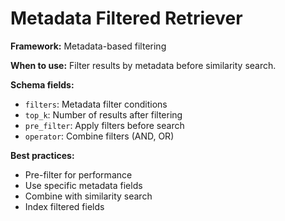 # Metadata Filtered Retriever

**Framework:** Metadata-based filtering

**When to use:** Filter results by metadata before similarity search.

**Schema fields:**
- `filters`: Metadata filter conditions
- `top_k`: Number of results after filtering
- `pre_filter`: Apply filters before search
- `operator`: Combine filters (AND, OR)

**Best practices:**
- Pre-filter for performance
- Use specific metadata fields
- Combine with similarity search
- Index filtered fields